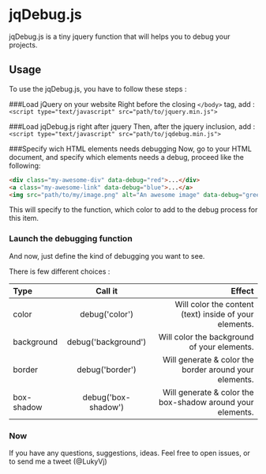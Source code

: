 jqDebug.js
==========

jqDebug.js is a tiny jquery function that will helps you to debug your projects. 

## Usage
To use the jqDebug.js, you have to follow these steps : 

###Load jQuery on your website</span>
Right before the closing `</body>` tag, add :
`<script type="text/javascript" src="path/to/jquery.min.js">`

###Load jqDebug.js right after jquery</span>
Then, after the jquery inclusion, add :
`<script type="text/javascript" src="path/to/jqdebug.min.js">`

###Specify wich HTML elements needs debugging</span>
Now, go to your HTML document, and specify which elements needs a debug, proceed like the following: 
````html
<div class="my-awesome-div" data-debug="red">...</div>
<a class="my-awesome-link" data-debug="blue">...</a>
<img src="path/to/my/image.png" alt="An awesome image" data-debug="green"/>
````

        
This will specify to the function, which color to add to the debug process for this item.

### Launch the debugging function</span>
And now, just define the kind of debugging you want to see. 

There is few different choices : 

| Type  | Call it  | Effect |
| :------------ |:---------------:| -----:|
| color      | debug('color') | Will color the content (text) inside of your elements.  |
| background      | debug('background') | Will color the background of your elements.  |
| border      | debug('border')     | Will generate & color the border around your elements.  |
| box-shadow | debug('box-shadow')    | Will generate & color the box-shadow around your elements. |


### Now 
If you have any questions, suggestions, ideas. 
Feel free to open issues, or to send me a tweet (@LukyVj)

